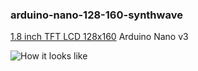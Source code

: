 ### arduino-nano-128-160-synthwave

[1.8 inch TFT LCD 128x160](https://www.aliexpress.com/item/32817839166.html?spm=a2g0o.order_list.order_list_main.190.4bb01802MgViae)
Arduino Nano v3

![How it looks like](./video_2023-11-23_19-12-41.gif?raw=true)
